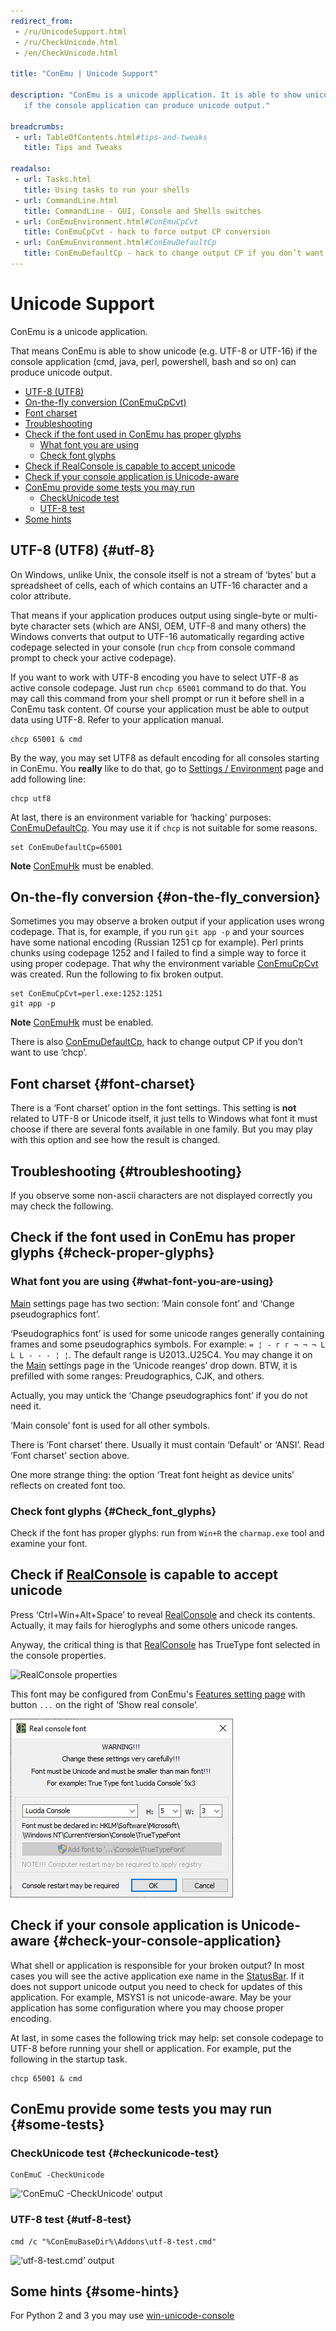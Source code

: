 ```yaml
---
redirect_from:
 - /ru/UnicodeSupport.html
 - /ru/CheckUnicode.html
 - /en/CheckUnicode.html

title: "ConEmu | Unicode Support"

description: "ConEmu is a unicode application. It is able to show unicode (e.g. UTF-8 or UTF-16)
   if the console application can produce unicode output."

breadcrumbs:
 - url: TableOfContents.html#tips-and-tweaks
   title: Tips and Tweaks

readalso:
 - url: Tasks.html
   title: Using tasks to run your shells
 - url: CommandLine.html
   title: CommandLine - GUI, Console and Shells switches
 - url: ConEmuEnvironment.html#ConEmuCpCvt
   title: ConEmuCpCvt - hack to force output CP conversion
 - url: ConEmuEnvironment.html#ConEmuDefaultCp
   title: ConEmuDefaultCp - hack to change output CP if you don’t want to use ‘chcp’
---
```


# Unicode Support

ConEmu is a unicode application.

That means ConEmu is able to show unicode (e.g. UTF-8 or UTF-16)
if the console application (cmd, java, perl, powershell,
bash and so on) can produce unicode output.


* [UTF-8 (UTF8)](#utf-8)
* [On-the-fly conversion (ConEmuCpCvt)](#on-the-fly_conversion)
* [Font charset](#font-charset)
* [Troubleshooting](#troubleshooting)
* [Check if the font used in ConEmu has proper glyphs](#check-proper-glyphs)
  * [What font you are using](#what-font-you-are-using)
  * [Check font glyphs](#Check_font_glyphs)
* [Check if RealConsole is capable to accept unicode](#Check_if_is_capable_to_accept_unicode)
* [Check if your console application is Unicode-aware](#check-your-console-application)
* [ConEmu provide some tests you may run](#some-tests)
  * [CheckUnicode test](#checkunicode-test)
  * [UTF-8 test](#utf-8-test)
* [Some hints](#some-hints)



## UTF-8 (UTF8)  {#utf-8}

On Windows, unlike Unix, the console itself is not a stream of
‘bytes’ but a spreadsheet of cells, each of which contains an UTF-16
character and a color attribute.

That means if your application produces output using single-byte or
multi-byte character sets (which are ANSI, OEM, UTF-8 and many
others) the Windows converts that output to UTF-16 automatically
regarding active codepage selected in your console (run `chcp`
from console command prompt to check your active codepage).

If you want to work with UTF-8 encoding you have to select UTF-8 as
active console codepage. Just run `chcp 65001` command to do that.
You may call this command from your shell prompt or run it before
shell in a ConEmu task content. Of course your application must be
able to output data using UTF-8. Refer to your application manual.

~~~
chcp 65001 & cmd
~~~

By the way, you may set UTF8 as default encoding for all consoles
starting in ConEmu. You **really** like to do that, go to
[Settings / Environment](SettingsEnvironment.html) page
and add following line:

~~~
chcp utf8
~~~

At last, there is an environment variable for ‘hacking’ purposes:
[ConEmuDefaultCp](ConEmuEnvironment.html#ConEmuDefaultCp).
You may use it if `chcp` is not suitable for some reasons.

~~~
set ConEmuDefaultCp=65001
~~~

**Note** [ConEmuHk](ConEmuHk.html) must be enabled.




## On-the-fly conversion  {#on-the-fly_conversion}

Sometimes you may observe a broken output if your application uses
wrong codepage. That is, for example, if you run `git app -p`
and your sources have some national encoding (Russian 1251 cp for example).
Perl prints chunks using codepage 1252
and I failed to find a simple way to force it using proper codepage.
That why the environment variable
[ConEmuCpCvt](ConEmuEnvironment.html#ConEmuCpCvt) was created.
Run the following to fix broken output.

~~~
set ConEmuCpCvt=perl.exe:1252:1251
git app -p
~~~

**Note** [ConEmuHk](ConEmuHk.html) must be enabled.

There is also [ConEmuDefaultCp](ConEmuEnvironment.html#ConEmuDefaultCp),
hack to change output CP if you don’t want to use ‘chcp’.




## Font charset  {#font-charset}

There is a ‘Font charset’ option in the font settings. This setting
is **not** related to UTF-8 or Unicode itself, it just tells to
Windows what font it must choose if there are several fonts
available in one family. But you may play with this option and see
how the result is changed.



## Troubleshooting  {#troubleshooting}

If you observe some non-ascii characters are not displayed correctly you may check the following.


## Check if the font used in ConEmu has proper glyphs  {#check-proper-glyphs}

### What font you are using   {#what-font-you-are-using}

[Main](SettingsMain.html) settings page has two section:
‘Main console font’ and ‘Change pseudographics font’.


‘Pseudographics font’ is used for some unicode ranges generally
containing frames and some pseudographics symbols. For example:
`= ¦ - г г ¬ ¬ ¬ L L L - - - ¦ ¦`.
The default range is U2013..U25C4.
You may change it on the [Main](SettingsMain.html) settings page in the ‘Unicode reanges’ drop down.
BTW, it is prefilled with some ranges: Preudographics, CJK, and others.

Actually, you may untick the ‘Change pseudographics font’ if you do not need it.


‘Main console’ font is used for all other symbols.


There is ‘Font charset’ there. Usually it must contain ‘Default’ or ‘ANSI’. Read ‘Font charset’ section above.


One more strange thing: the option ‘Treat font height as device units’ reflects on created font too.


### Check font glyphs   {#Check_font_glyphs}

Check if the font has proper glyphs: run from `Win+R` the
`charmap.exe` tool and examine your font.


<h2 id="Check_if_is_capable_to_accept_unicode"> Check if <a href="RealConsole.html">RealConsole</a> is capable to accept unicode </h2>

Press ‘Ctrl+Win+Alt+Space’ to reveal [RealConsole](RealConsole.html)
and check its contents. Actually, it may fails for hieroglyphs and
some others unicode ranges.


Anyway, the critical thing is that [RealConsole](RealConsole.html)
has TrueType font selected in the console properties.

![RealConsole properties](/img/RealConsoleProperties.png)

This font may be configured from ConEmu's [Features setting page](SettingsFeatures.html)
with button `...` on the right of ‘Show real console’.

![ConEmu settings, RealConsole font](/img/Settings-More-RealFont.png)



## Check if your console application is Unicode-aware  {#check-your-console-application}

What shell or application is responsible for your broken output? In
most cases you will see the active application exe name in the
[StatusBar](StatusBar.html). If it does not support unicode output
you need to check for updates of this application. For example,
MSYS1 is not unicode-aware. May be your application has some
configuration where you may choose proper encoding.


At last, in some cases the following trick may help: set console
codepage to UTF-8 before running your shell or application. For
example, put the following in the startup task.

~~~
chcp 65001 & cmd
~~~



## ConEmu provide some tests you may run  {#some-tests}

### CheckUnicode test   {#checkunicode-test}

~~~
ConEmuC -CheckUnicode
~~~

![‘ConEmuC -CheckUnicode’ output](/img/ConEmuUnicodeTest1.png)


### UTF-8 test   {#utf-8-test}

~~~
cmd /c "%ConEmuBaseDir%\Addons\utf-8-test.cmd"
~~~

![‘utf-8-test.cmd’ output](/img/ConEmuUnicodeTest2.png)



## Some hints  {#some-hints}

For Python 2 and 3 you may use
[win-unicode-console](http://stackoverflow.com/questions/31846091/python-unicode-console-support-under-windows#comment51688033_31846091)

